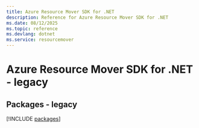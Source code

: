 ```yaml
---
title: Azure Resource Mover SDK for .NET
description: Reference for Azure Resource Mover SDK for .NET
ms.date: 08/12/2025
ms.topic: reference
ms.devlang: dotnet
ms.service: resourcemover
---
```

# Azure Resource Mover SDK for .NET - legacy
## Packages - legacy
[!INCLUDE [packages](resource-mover-index.md)]
